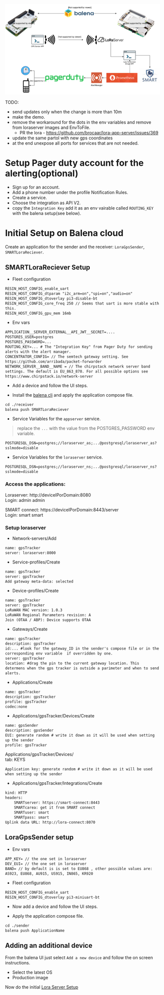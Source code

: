 
![Blueprints](blueprints.svg)


TODO:
 - send updates only when the change is more than 10m
 - make  the demo.
 - remove the workaround for the dots in the env variables and remove from loraserver images and EnvToFile.
    - PR the lora  - https://github.com/brocaar/lora-app-server/issues/369
 - update the same partol with new gps coordinates
 - at the end unexpose all ports for services that are not needed.


# Setup Pager duty account for the alerting(optional)
 - Sign up for an account.
 - Add a phone number under the profile Notification Rules.
 - Create a service.
 - Choose the integration as API V2.
 - copy the `Integration Key` add it as an env vairable called `ROUTING_KEY` with the balena setup(see below).


# Initial Setup on Balena cloud

Create an application for the sender and the receiver: `LoraGpsSender`, `SMARTLoraReciever`.

## SMARTLoraReciever Setup

- Fleet configuration
```
RESIN_HOST_CONFIG_enable_uart
RESIN_HOST_CONFIG_dtparam "i2c_arm=on","spi=on","audio=on"
RESIN_HOST_CONFIG_dtoverlay pi3-disable-bt
RESIN_HOST_CONFIG_core_freq 250 // Seems that uart is more stable with this.
RESIN_HOST_CONFIG_gpu_mem 16mb
```

 - Env vars
```
APPLICATION__SERVER_EXTERNAL__API_JWT__SECRET=....
POSTGRES_USER=postgres
POSTGRES_PASSWORD=...
ROUTING_KEY=... # The "Integration Key" from Pager Duty for sending  alerts with the alert manager.
CONCENTRATOR_CONFIG= // The semtech gateway setting. See https://github.com/arribada/packet-forwarder
NETWORK_SERVER__BAND__NAME = // The chirpstack network server band settings. The default is EU_863_870. For all possible options see https://www.chirpstack.io/network-server
```



- Add a device and follow the UI steps.

- Install the [balena cli](https://github.com/balena-io/balena-cli) and apply the application compose file.

```
cd ./receiver
balena push SMARTLoraReciever
```
- Service Variables for the `appserver` service.
> replace the `...` with the value from the POSTGRES_PASSWORD env variable.

```
POSTGRESQL_DSN=postgres;//loraserver_as;...@postgresql/loraserver_as?sslmode=disable
```
- Service Variables for the `loraserver` service.
```
POSTGRESQL_DSN=postgres;//loraserver_ns;...@postgresql/loraserver_ns?sslmode=disable
```

### Access the applications:
Loraserver: http://deviceIPorDomain:8080<br/>
Login: admin admin

SMART connect: https://deviceIPorDomain:8443/server<br/>
Login: smart smart

### Setup loraserver

- Network-servers/Add
```
name: gpsTracker
server: loraserver:8000
```
- Service-profiles/Create
```
name: gpsTracker
server: gpsTracker
Add gateway meta-data: selected
```
- Device-profiles/Create
```
name: gpsTracker
server: gpsTracker
LoRaWAN MAC version: 1.0.3
LoRaWAN Regional Parameters revision: A
Join (OTAA / ABP): Device supports OTAA
```
- Gateways/Create
```
name: gpsTracker
description: gpsTracker
id:... #look for the gateway_ID in the sender's compose file or in the corresponding env variable  if overridden by one. 
server: gpsTracker
location: #drag the pin to the current gateway location. This determens when the gps tracker is outside a parimeter and when to send alerts.
```
- Applications/Create
```
name: gpsTracker
description: gpsTracker
profile: gpsTracker
codec:none
```
- Applications/gpsTracker/Devices/Create
```
name: gpsSender
description: gpsSender
EUI: generate random # write it down as it will be used when setting up the sender
profile: gpsTracker
```
Applications/gpsTracker/Devices/<br/>
tab: KEYS
```
Application key: generate random # write it down as it will be used when setting up the sender
```
- Applications/gpsTracker/Integrations/Create
```
kind: HTTP
headers:
    SMARTserver: https://smart-connect:8443
    SMARTcarea: get it from SMART connect
    SMARTuser: smart
    SMARTpass: smart
Uplink data URL: http://lora-connect:8070
```
## LoraGpsSender setup
 - Env vars
```
APP_KEY= // the one set in loraserver
DEV_EUI= // the one set in loraserver
BAND= // by default is is set to EU868 , other possible values are: AS923, EU868, AU915, US915, IN865, KR920
```
 - Fleet configuration
```
RESIN_HOST_CONFIG_enable_uart
RESIN_HOST_CONFIG_dtoverlay pi3-miniuart-bt
```
- Now add a device and follow the UI steps.

- Apply the application compose file.

```
cd ./sender
balena push ApplicationName
```

## Adding an additional device

From the balena UI just select `Add a new device` and follow the on screen instructions.

- Select the latest OS
- Production image

Now do the initial [Lora Server Setup](#setup-loraserver)
